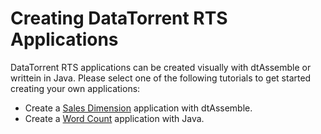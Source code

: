 Creating DataTorrent RTS Applications
================================================================================

DataTorrent RTS applications can be created visually with dtAssemble or writtein in Java.  Please select one of the following tutorials to get started creating your own applications:

*  Create a [Sales Dimension](create_sales_app.md) application with dtAssemble.
*  Create a [Word Count](create_wordcount_app.md) application with Java.

